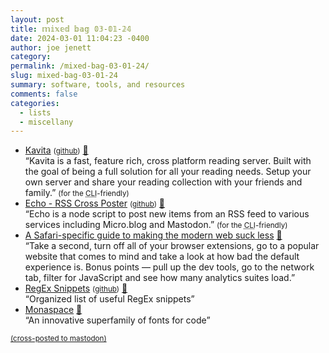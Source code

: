 ```yaml
---
layout: post
title: 𝕞𝕚𝕩𝕖𝕕 𝕓𝕒𝕘 𝟘𝟛-𝟘𝟙-𝟚𝟜
date: 2024-03-01 11:04:23 -0400
author: joe jenett
category: 
permalink: /mixed-bag-03-01-24/
slug: mixed-bag-03-01-24
summary: software, tools, and resources
comments: false
categories:
  - lists
  - miscellany
---
```

<ul class="links">
	<li><a title="Kavita" href="https://www.kavitareader.com/">Kavita</a> <small>(<a href="https://github.com/Kareadita/Kavita">github</a>)</small>  <a href="https://pinboard.in/u:ramblinggit">📌</a><br>“Kavita is a fast, feature rich, cross platform reading server. Built with the goal of being a full solution for all your reading needs. Setup your own server and share your reading collection with your friends and family.” <small>(for the <abbr title="Command-line interface">CLI</abbr>-friendly)</small></li>
	<li><a title="Echo - RSS Cross Poster" href="https://echo.rknight.me/">Echo - RSS Cross Poster</a> <small>(<a href="https://github.com/rknightuk/echo">github</a>)</small> <a href="https://pinboard.in/u:mikael">📌</a><br>“Echo is a node script to post new items from an RSS feed to various services including Micro.blog and Mastodon.” <small>(for the <abbr title="Command-line interface">CLI</abbr>-friendly)</small></li>
	<li><a title="A Safari-specific guide to making the modern web suck less • Cory Dransfeldt" href="https://coryd.dev/posts/2023/a-safari-specific-guide-to-making-the-modern-web-suck-less/">A Safari-specific guide to making the modern web suck less</a> <a href="https://pinboard.in/u:raygrasso">📌</a><br>“Take a second, turn off all of your browser extensions, go to a popular website that comes to mind and take a look at how bad the default experience is. Bonus points — pull up the dev tools, go to the network tab, filter for JavaScript and see how many analytics suites load.”</li>
	<li><a title="RegEx Snippets" href="https://jeffreyshen19.github.io/RegEx-Snippets/">RegEx Snippets</a> <small>(<a href="https://github.com/jeffreyshen19/RegEx-Snippets">github</a>)</small> <a href="https://pinboard.in/u:markav">📌</a><br>“Organized list of useful RegEx snippets”</li>
	<li><a title="Monaspace" href="https://monaspace.githubnext.com/">Monaspace</a> <a href="https://pinboard.in/u:effulgence">📌</a><br>“An innovative superfamily of fonts for code”</li>
</ul>
<a href="https://brid.gy/publish/mastodon"><small>(cross-posted to mastodon)</small></a>